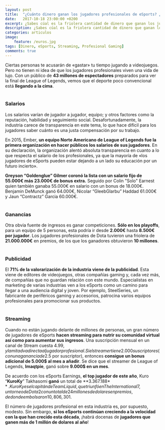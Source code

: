 ```yaml
---
layout: post
title:  "¿Cuánto dinero ganan los jugadores profesionales de eSports? ¿Y cómo?"
date:   2017-10-18 23:00:00 +0200
excerpt: ¿Sabes cúal es la friolera cantidad de dinero que ganan los jugadores profesionales de Sports? Todo esto se debe a  publicidad, streaming, salarios y ganancias.
description: ¿Sabes cúal es la friolera cantidad de dinero que ganan los jugadores profesionales de Sports? Todo esto se debe a  publicidad, streaming, salarios y ganancias.
categories: articulos
image:
    feature: /euros.jpg
tags: [Dinero, eSports, Streaming, Profesional Gaming]
comments: true
---
```

<!--more-->
<!-- more -->
Ciertas personas te acusarán de «gastar» tu tiempo jugando a videojuegos. Pero no tienen ni idea de que los jugadores profesionales viven una vida de lujo. Con un público de **43 millones de espectadores** preparados para ver la final de League of Legends, vemos que el deporte poco convencional está **llegando a la cima**.
<br /><br />
### Salarios
Los salarios varían de jugador a jugador, equipo; y otros factores como la reputación, habilidad y seguimiento social. Desafortunadamente, la industria carece de transparencia en este tema, lo que hace difícil para los jugadores saber cuánto es una justa compensación por su trabajo.

En 2015, Ember, **un equipo Norte Americano de League of Legends fue la primera organización en hacer públicos los salarios de sus jugadores**. En su declaración, la organización alentó absoluta transparencia en cuanto a lo que respecta el salario de los profesionales, ya que la mayoría de «los jugadores de eSports pueden estar dejando a  un lado su educación por un futuro incierto».

**Greyson “Goldenglue” Gilmer coronó la lista con un salario fijo de 55.000€ más 23.000€ de bonus extra.** Seguido por Colin "Solo" Earnest quien también ganaba 55.000€ en salario con un bonus de 18.000€. Benjamin DeMunck ganó 64.000€, Nicolar “GleebGlarbu” Haddad 61.000€ y Jaun “Contractz” Garcia 60.000€.
<br /><br />
### Ganancias
Otra obvia fuente de ingresos es ganar competiciones. **Sólo en los playoffs**, para un equipo de 5 personas, esta podría ir desde **2.000€** hasta **8.500€ por jugador**. Los jugadores profesionales de Dota tuvieron una friolera de **21.000.000€** en premios, de los que los ganadores obtuvieron **10 millones**. 
<br /><br />
### Publicidad
El **71% de la valorarización de la industria viene de la publicidad**. Esta viene de editores de videojuegos, otras compañías gaming y, cada vez más, de compañías que no guardan relación con este mundo. Especialistas en marketing de varias industrias ven a los eSports como un camino para llegar a una audiencia digital y joven. Por ejemplo, SteelSeries, un fabricante de periféricos gaming y accesorios, patrocina varios equipos profesionales para promocionar sus productos.
<br /><br />
### Streaming
Cuando no están jugando delante de millones de personas, un gran número de jugadores de eSports **hacen streaming para nutrir su comunidad virtual así como para aumentar sus ingresos**. Una suscripción mensual en un canal de Stream cuesta 4.99$, y la mitad va directa al jugador profesional. Si el streamer tiene 2.000 suscriptores (con una ganancia de 2.5$ por suscriptor), entonces **consigue un bonus adicional de 5.000$ al mes a añadir**. Se dice que el streamer de League of Legends, **Imaqtpie**, ganó sobre **9.000$ en un mes**.

De acuerdo con los eSports Earnings, **el top jugador de este año**, Kuro “**KuroKy**” Takhasomi **ganó** un total de **3.367.188$**. KuroKy es el capitán de Team Liquid, que triunfó en The International 7, un torneo de Dota 2 con un total de 24 millones de dolares en premios, de donde embolsaron 10,806,301$.

El número de jugadores profesional en esta industria es, por supuesto, modesto. Sin embargo, **si los eSports continúan creciendo a la velocidad con la que han crecido esta década**, ¡habrá docenas de **jugadores que ganen más de 1 millón de dolares al año**!